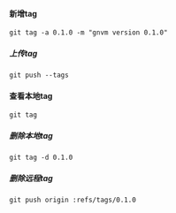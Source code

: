 #### 新增tag
`git tag -a 0.1.0 -m "gnvm version 0.1.0"`

##### 上传tag
`git push --tags`

#### 查看本地tag
`git tag`

##### 删除本地tag
`git tag -d 0.1.0`

##### 删除远程tag
 `git push origin :refs/tags/0.1.0`